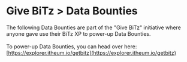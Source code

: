 # Give BiTz > Data Bounties

The following Data Bounties are part of the "Give BiTz" initiative where anyone gave use their BiTz XP to power-up Data Bounties. \
\
To power-up Data Bounties, you can head over here: [https://explorer.itheum.io/getbitz](https://explorer.itheum.io/getbitz)
